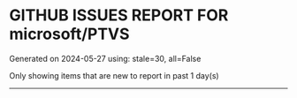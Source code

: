 
# GITHUB ISSUES REPORT FOR microsoft/PTVS


Generated on 2024-05-27 using: stale=30, all=False


Only showing items that are new to report in past 1 day(s)


---
